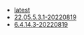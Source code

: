 <!-- 这里是应用的【Tag】信息，通过命令维护，详情参考：https://github.com/quicklyon/template-toolkit -->
- [latest](https://github.com/quicklyon/collabora-office/releases/tag/v20220819)
- [22.05.5.3.1-20220819](https://github.com/quicklyon/collabora-office/releases/tag/v20220819)
- [6.4.14.3-20220819](https://github.com/quicklyon/collabora-office/releases/tag/v20220819)
